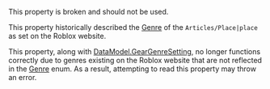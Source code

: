 This property is broken and should not be used.

This property historically described the [Genre](https://developer.roblox.com/en-us/api-reference/enum/Genre) of the `Articles/Place|place` as set on the Roblox website.

This property, along with [DataModel.GearGenreSetting](https://developer.roblox.com/en-us/api-reference/property/DataModel/GearGenreSetting), no longer functions correctly due to genres existing on the Roblox website that are not reflected in the [Genre](https://developer.roblox.com/en-us/api-reference/enum/Genre) enum. As a result, attempting to read this property may throw an error.